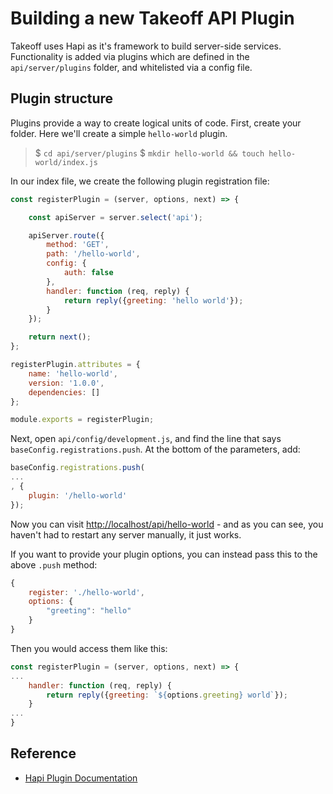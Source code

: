 # Building a new Takeoff API Plugin

Takeoff uses Hapi as it's framework to build server-side services. Functionality is added via plugins which are defined in the `api/server/plugins`
folder, and whitelisted via a config file.

## Plugin structure

Plugins provide a way to create logical units of code. First, create your folder.  Here we'll create a simple `hello-world` plugin.

>$ `cd api/server/plugins`
>$ `mkdir hello-world && touch hello-world/index.js`

In our index file, we create the following plugin registration file:

```js
const registerPlugin = (server, options, next) => {

    const apiServer = server.select('api');

    apiServer.route({
        method: 'GET',
        path: '/hello-world',
        config: {
            auth: false
        },
        handler: function (req, reply) {
            return reply({greeting: 'hello world'});
        }
    });

    return next();
};

registerPlugin.attributes = {
    name: 'hello-world',
    version: '1.0.0',
    dependencies: []
};

module.exports = registerPlugin;
```

Next, open `api/config/development.js`, and find the line that says `baseConfig.registrations.push`.  At the bottom of the parameters, add:

```js
baseConfig.registrations.push(
...
, {
    plugin: '/hello-world'
});
```

Now you can visit [http://localhost/api/hello-world](http://localhost/api/hello-world) - and as you can see, you haven't had to restart any server manually, it just works.

If you want to provide your plugin options, you can instead pass this to the above `.push` method:

```js
{
    register: './hello-world',
    options: {
        "greeting": "hello"
    }
}
```

Then you would access them like this:

```js
const registerPlugin = (server, options, next) => {
...
    handler: function (req, reply) {
        return reply({greeting: `${options.greeting} world`});
    }
...
}
```

## Reference

* [Hapi Plugin Documentation](https://hapijs.com/tutorials/plugins)
